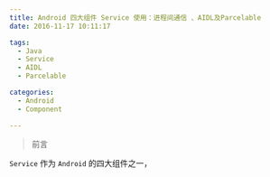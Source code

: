 ```yaml
---
title: Android 四大组件 Service 使用：进程间通信 、AIDL及Parcelable
date: 2016-11-17 10:11:17

tags:
  - Java
  - Service
  - AIDL
  - Parcelable

categories:
  - Android
  - Component

---
```

> 前言

`Service` 作为 `Android` 的四大组件之一，

<!--- more --->
